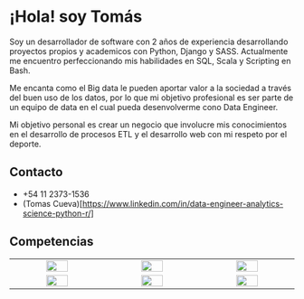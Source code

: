 # ¡Hola! soy Tomás
Soy un desarrollador de software con 2 años de experiencia desarrollando proyectos propios y academicos con Python, Django y SASS. Actualmente me encuentro perfeccionando mis habilidades en SQL, Scala y Scripting en Bash.

Me encanta como el Big data le pueden aportar valor a la sociedad a través del buen uso de los datos, por lo que mi objetivo profesional es ser parte de un equipo de data en el cual pueda desenvolverme cono Data Engineer.

Mi objetivo personal es crear un negocio que involucre mis conocimientos en el desarrollo de procesos ETL y el desarrollo web con mi respeto por el deporte.

## Contacto
* +54 11 2373-1536
* (Tomas Cueva)[https://www.linkedin.com/in/data-engineer-analytics-science-python-r/]

## Competencias
<table style="text-align: center;">
  <tbody widht= "10%">
  <tr>
    <td width="5%" style="vertical-align: middle;"><a href="#" width="10%"><img src="https://www.vectorlogo.zone/logos/python/python-icon.svg" width="50%"></a></td>
    <td width="5%" style="vertical-align: middle;"><a href="#" width="10%"><img src="https://www.vectorlogo.zone/logos/scala-lang/scala-lang-icon.svg" width="50%"></a></td>
    <td width="5%" style="vertical-align: middle;"><a href="#" width="10%"><img src="https://www.vectorlogo.zone/logos/apache_spark/apache_spark-ar21.svg" width="50%"></a></td>
  </tr>
  <tr>
    <td width="5%" style="vertical-align: middle;"><a href="#" width="10%"><img src="https://www.vectorlogo.zone/logos/mysql/mysql-icon.svg" width="50%"></a></td>
    <td width="5%" style="vertical-align: middle;"><a href="#" width="10%"><img src="https://www.vectorlogo.zone/logos/git-scm/git-scm-icon.svg" width="50%"></a></td>
    <td width="5%" style="vertical-align: middle;"><a href="#" width="10%"><img src="https://www.vectorlogo.zone/logos/docker/docker-tile.svg" width="50%"></a></td>
  </tr>
  <tbody> 
</table>
